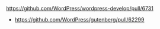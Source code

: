 https://github.com/WordPress/wordpress-develop/pull/6731

* https://github.com/WordPress/gutenberg/pull/62299
